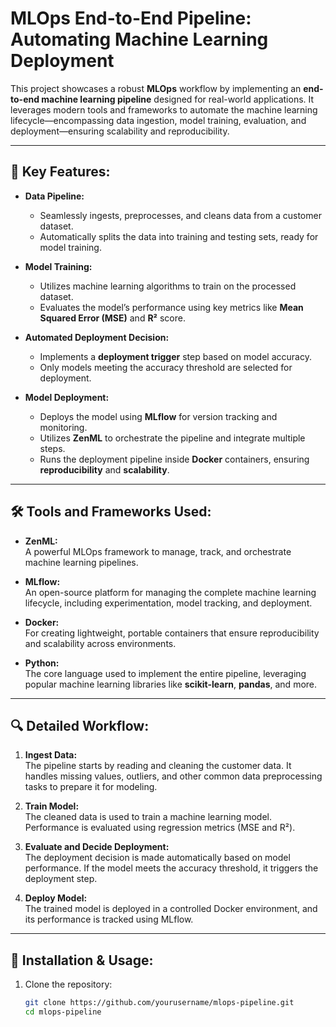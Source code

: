 # MLOps End-to-End Pipeline: Automating Machine Learning Deployment

This project showcases a robust **MLOps** workflow by implementing an **end-to-end machine learning pipeline** designed for real-world applications. It leverages modern tools and frameworks to automate the machine learning lifecycle—encompassing data ingestion, model training, evaluation, and deployment—ensuring scalability and reproducibility.

---

## 🚀 Key Features:

- **Data Pipeline:**  
  - Seamlessly ingests, preprocesses, and cleans data from a customer dataset.
  - Automatically splits the data into training and testing sets, ready for model training.

- **Model Training:**  
  - Utilizes machine learning algorithms to train on the processed dataset.
  - Evaluates the model’s performance using key metrics like **Mean Squared Error (MSE)** and **R²** score.

- **Automated Deployment Decision:**  
  - Implements a **deployment trigger** step based on model accuracy.
  - Only models meeting the accuracy threshold are selected for deployment.

- **Model Deployment:**  
  - Deploys the model using **MLflow** for version tracking and monitoring.
  - Utilizes **ZenML** to orchestrate the pipeline and integrate multiple steps.
  - Runs the deployment pipeline inside **Docker** containers, ensuring **reproducibility** and **scalability**.

---

## 🛠 Tools and Frameworks Used:

- **ZenML:**  
  A powerful MLOps framework to manage, track, and orchestrate machine learning pipelines.

- **MLflow:**  
  An open-source platform for managing the complete machine learning lifecycle, including experimentation, model tracking, and deployment.

- **Docker:**  
  For creating lightweight, portable containers that ensure reproducibility and scalability across environments.

- **Python:**  
  The core language used to implement the entire pipeline, leveraging popular machine learning libraries like **scikit-learn**, **pandas**, and more.

---

## 🔍 Detailed Workflow:

1. **Ingest Data:**  
   The pipeline starts by reading and cleaning the customer data. It handles missing values, outliers, and other common data preprocessing tasks to prepare it for modeling.

2. **Train Model:**  
   The cleaned data is used to train a machine learning model. Performance is evaluated using regression metrics (MSE and R²).

3. **Evaluate and Decide Deployment:**  
   The deployment decision is made automatically based on model performance. If the model meets the accuracy threshold, it triggers the deployment step.

4. **Deploy Model:**  
   The trained model is deployed in a controlled Docker environment, and its performance is tracked using MLflow.

---

## 🔧 Installation & Usage:

1. Clone the repository:
   ```bash
   git clone https://github.com/yourusername/mlops-pipeline.git
   cd mlops-pipeline
